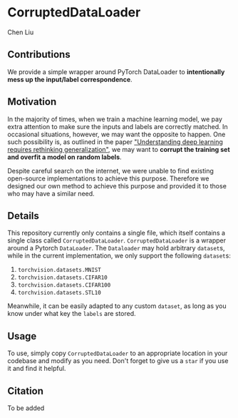 # CorruptedDataLoader
Chen Liu

## Contributions
We provide a simple wrapper around PyTorch DataLoader to **intentionally mess up the input/label correspondence**.

## Motivation
In the majority of times, when we train a machine learning model, we pay extra attention to make sure the inputs and labels are correctly matched. In occasional situations, however, we may want the opposite to happen. One such possibility is, as outlined in the paper ["Understanding deep learning requires rethinking generalization"](https://arxiv.org/abs/1611.03530), we may want to **corrupt the training set and overfit a model on random labels**.

Despite careful search on the internet, we were unable to find existing open-source implementations to achieve this purpose. Therefore we designed our own method to achieve this purpose and provided it to those who may have a similar need.

## Details
This repository currently only contains a single file, which itself contains a single class called `CorruptedDataLoader`. `CorruptedDataLoader` is a wrapper around a Pytorch `DataLoader`. The `Dataloader` may hold arbitrary `dataset`s, while in the current implementation, we only support the following `dataset`s:

1. `torchvision.datasets.MNIST`
2. `torchvision.datasets.CIFAR10`
3. `torchvision.datasets.CIFAR100`
4. `torchvision.datasets.STL10`

Meanwhile, it can be easily adapted to any custom `dataset`, as long as you know under what key the `labels` are stored.

## Usage
To use, simply copy `CorruptedDataLoader` to an appropriate location in your codebase and modify as you need. Don't forget to give us a `star` if you use it and find it helpful.

## Citation
To be added
